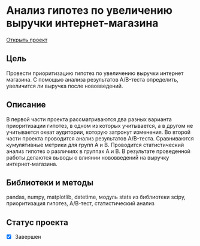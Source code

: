 # Анализ гипотез по увеличению выручки интернет-магазина
[Открыть проект](https://nbviewer.org/github/leilaall/da_YP/blob/main/4.%20Анализ%20гипотез%20по%20увеличению%20выручки%20интернет-магазина/Анализ%20гипотез%20по%20увеличению%20выручки%20интернет-магазина.ipynb)
## Цель
Провести приоритизацию гипотез по увеличению выручки интернет магазина. С помощью анализа результатов A/B-теста определить, увеличится ли выручка после нововведений.
## Описание
В первой части проекта рассматриваются два разных варианта приоритизации гипотез, в одном из которых учитывается, а в другом не учитывается охват аудитории, которую затронут изменения. 
Во второй части проекта проводится анализ результатов A/B-теста. Сравниваются кумулятивные метрики для групп А и B. Проводится статистический анализ гипотез о различиях в группах A и B. В результате проведенной работы делаются выводы о влиянии нововведений на выручку интернет-магазина.
## Библиотеки и методы
pandas, numpy, matplotlib, datetime, модуль stats из библиотеки scipy, приоритизация гипотез, A/B-тест, статистический анализ
## Статус проекта
- [x] Завершен

